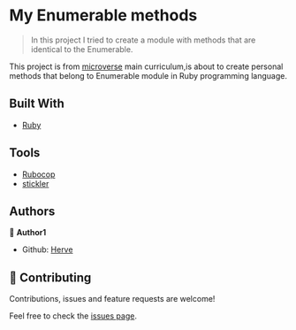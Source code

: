 
# My Enumerable methods

> In this project I tried to create a module with methods that are identical to the Enumerable.



This project is from [microverse](https://www.microverse.org/) main curriculum,is about to create personal methods that belong to Enumerable module in Ruby programming language. 


## Built With

- [Ruby](https://www.ruby-lang.org/en/)
## Tools

- [Rubocop](https://docs.rubocop.org/en/stable/)
- [stickler](https://stickler-ci.com/)

## Authors

👤 **Author1**

- Github: [Herve](https://github.com/muhenge)



## 🤝 Contributing

Contributions, issues and feature requests are welcome!

Feel free to check the [issues page](https://github.com/muhenge/Ruby-enumerable-method/issues).




